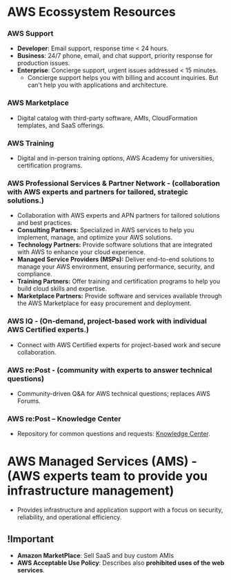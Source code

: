 # AWS Ecossystem Resources

### AWS Support

- **Developer**: Email support, response time < 24 hours.
- **Business**: 24/7 phone, email, and chat support, priority response for production issues.
- **Enterprise**: Concierge support, urgent issues addressed < 15 minutes.
  - Concierge support helps you with billing and account inquiries. But can't help you with applications and architecture.

### AWS Marketplace

- Digital catalog with third-party software, AMIs, CloudFormation templates, and SaaS offerings.

### AWS Training

- Digital and in-person training options, AWS Academy for universities, certification programs.

### AWS Professional Services & Partner Network - (collaboration with AWS experts and partners for tailored, strategic solutions.)

- Collaboration with AWS experts and APN partners for tailored solutions and best practices.
- **Consulting Partners:** Specialized in AWS services to help you implement, manage, and optimize your AWS solutions.
- **Technology Partners:** Provide software solutions that are integrated with AWS to enhance your cloud experience.
- **Managed Service Providers (MSPs):** Deliver end-to-end solutions to manage your AWS environment, ensuring performance, security, and compliance.
- **Training Partners:** Offer training and certification programs to help you build cloud skills and expertise.
- **Marketplace Partners:** Provide software and services available through the AWS Marketplace for easy procurement and deployment.

### AWS IQ - (On-demand, project-based work with individual AWS Certified experts.)

- Connect with AWS Certified experts for project-based work and secure collaboration.

### AWS re:Post - (community with experts to answer technical questions)

- Community-driven Q&A for AWS technical questions; replaces AWS Forums.

### AWS re:Post – Knowledge Center

- Repository for common questions and requests: [Knowledge Center](https://repost.aws/knowledge-center).

# AWS Managed Services (AMS) - (AWS experts team to provide you infrastructure management)

- Provides infrastructure and application support with a focus on security, reliability, and operational efficiency.

## !Important
- **Amazon MarketPlace**: Sell SaaS and buy custom AMIs
- **AWS Acceptable Use Policy**: Describes also **prohibited uses of the web services**.